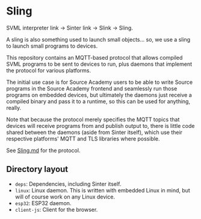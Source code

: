 # Sling

SVML interpreter link &rarr; Sinter link &rarr; Slink &rarr; Sling.

A sling is also something used to launch small objects... so, we use a sling to
launch small programs to devices.

This repository contains an MQTT-based protocol that allows compiled SVML
programs to be sent to devices to run, plus daemons that implement the protocol
for various platforms.

The initial use case is for Source Academy users to be able to write Source
programs in the Source Academy frontend and seamlessly run those programs on
embedded devices, but ultimately the daemons just receive a compiled binary and
pass it to a runtime, so this can be used for anything, really.

Note that because the protocol merely specifies the MQTT topics that devices
will receive programs from and publish output to, there is little code shared
between the daemons (aside from Sinter itself), which use their respective
platforms' MQTT and TLS libraries where possible.

See [Sling.md](./Sling.md) for the protocol.

## Directory layout

- `deps`: Dependencies, including Sinter itself.
- `linux`: Linux daemon. This is written with embedded Linux in mind, but will of course work on any Linux device.
- `esp32`: ESP32 daemon.
- `client-js`: Client for the browser.
